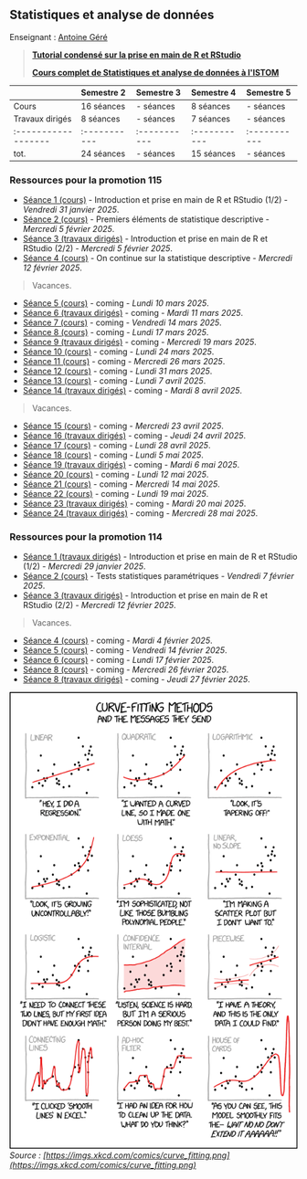 ## Statistiques et analyse de données 

Enseignant : [Antoine Géré](mailto:a.gere@istom.fr)

> [**Tutorial condensé sur la prise en main de R et RStudio**](./sTa7/tuto_R_RStudio/Book_Last_Version/index.html)
>
> [**Cours complet de Statistiques et analyse de données à l'ISTOM**](./sTa7/LectureStat/Book/index.html)

|                   | Semestre 2 | Semestre 3 | Semestre 4 | Semestre 5 |
|:------------------|:-----------|:-----------|:-----------|:-----------|
| Cours             | 16 séances | - séances  | 8 séances  | - séances  |
| Travaux dirigés   | 8 séances  | - séances  | 7 séances  | - séances  |
|:------------------|:-----------|:-----------|:-----------|:-----------|
| tot.              | 24 séances | - séances  | 15 séances | - séances  |

### Ressources pour la promotion 115

- [Séance 1 (cours)](./sTa7/tuto_R_RStudio/Book_Last_Version/index.html) - Introduction et prise en main de R et RStudio (1/2) - _Vendredi 31 janvier 2025_.
- [Séance 2 (cours)](./sTa7/stat_descriptive/presentation.html) - Premiers éléments de statistique descriptive - _Mercredi 5 février 2025_.
- [Séance 3 (travaux dirigés)](./sTa7/tuto_R_RStudio/Book_Last_Version/index.html) - Introduction et prise en main de R et RStudio (2/2) - _Mercredi 5 février 2025_.
- [Séance 4 (cours)](./sTa7/stat_descriptive/presentation.html) - On continue sur la statistique descriptive - _Mercredi 12 février 2025_.

> Vacances.

- [Séance 5 (cours)](./sTa7/stat_coming.md) - coming - _Lundi 10 mars 2025_.
- [Séance 6 (travaux dirigés)](./sTa7/stat_coming.md) - coming - _Mardi 11 mars 2025_.
- [Séance 7 (cours)](./sTa7/stat_coming.md) - coming - _Vendredi 14 mars 2025_.
- [Séance 8 (cours)](./sTa7/stat_coming.md) - coming - _Lundi 17 mars 2025_.
- [Séance 9 (travaux dirigés)](./sTa7/stat_coming.md) - coming - _Mercredi 19 mars 2025_.
- [Séance 10 (cours)](./sTa7/stat_coming.md) - coming - _Lundi 24 mars 2025_.
- [Séance 11 (cours)](./sTa7/stat_coming.md) - coming - _Mercredi 26 mars 2025_.
- [Séance 12 (cours)](./sTa7/stat_coming.md) - coming - _Lundi 31 mars 2025_.
- [Séance 13 (cours)](./sTa7/stat_coming.md) - coming - _Lundi 7 avril 2025_.
- [Séance 14 (travaux dirigés)](./sTa7/stat_coming.md) - coming - _Mardi 8 avril 2025_.

> Vacances.

- [Séance 15 (cours)](./sTa7/stat_coming.md) - coming - _Mercredi 23 avril 2025_.
- [Séance 16 (travaux dirigés)](./sTa7/stat_coming.md) - coming - _Jeudi 24 avril 2025_.
- [Séance 17 (cours)](./sTa7/stat_coming.md) - coming - _Lundi 28 avril 2025_.
- [Séance 18 (cours)](./sTa7/stat_coming.md) - coming - _Lundi 5 mai 2025_.
- [Séance 19 (travaux dirigés)](./sTa7/stat_coming.md) - coming - _Mardi 6 mai 2025_.
- [Séance 20 (cours)](./sTa7/stat_coming.md) - coming - _Lundi 12 mai 2025_.
- [Séance 21 (cours)](./sTa7/stat_coming.md) - coming - _Mercredi 14 mai 2025_.
- [Séance 22 (cours)](./sTa7/stat_coming.md) - coming - _Lundi 19 mai 2025_.
- [Séance 23 (travaux dirigés)](./sTa7/stat_coming.md) - coming - _Mardi 20 mai 2025_.
- [Séance 24 (travaux dirigés)](./sTa7/stat_coming.md) - coming - _Mercredi 28 mai 2025_.

### Ressources pour la promotion 114

- [Séance 1 (travaux dirigés)](./sTa7/tuto_R_RStudio/Book_Last_Version/index.html) - Introduction et prise en main de R et RStudio (1/2) - _Mercredi 29 janvier 2025_.
- [Séance 2 (cours)](./sTa7/test_stat/presentation.html) - Tests statistiques paramétriques - _Vendredi 7 février 2025_.
- [Séance 3 (travaux dirigés)](./sTa7/tuto_R_RStudio/Book_Last_Version/index.html) - Introduction et prise en main de R et RStudio (2/2) - _Mercredi 12 février 2025_.

> Vacances.

- [Séance 4 (cours)](./sTa7/stat_coming.md) - coming - _Mardi 4 février 2025_.
- [Séance 5 (cours)](./sTa7/stat_coming.md) - coming - _Vendredi 14 février 2025_.
- [Séance 6 (cours)](./sTa7/stat_coming.md) - coming - _Lundi 17 février 2025_.
- [Séance 8 (cours)](./sTa7/stat_coming.md) - coming - _Mercredi 26 février 2025_.
- [Séance 8 (travaux dirigés)](./sTa7/stat_coming.md) - coming - _Jeudi 27 février 2025_.

![image](./img/curve_fitting.png)  
_Source : [https://imgs.xkcd.com/comics/curve_fitting.png](https://imgs.xkcd.com/comics/curve_fitting.png)_
